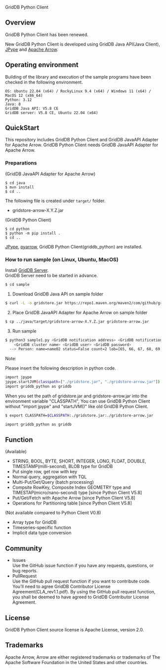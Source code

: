 GridDB Python Client

## Overview

GridDB Python Client has been renewed.

New GridDB Python Client is developed using GridDB Java API(Java Client), [JPype](https://github.com/jpype-project/jpype) and [Apache Arrow](https://arrow.apache.org/).  

## Operating environment

Building of the library and execution of the sample programs have been checked in the following environment.

    OS: Ubuntu 22.04 (x64) / RockyLinux 9.4 (x64) / Windows 11 (x64) / MacOS 12 (x86_64)
    Python: 3.12
    Java: 8
    GridDB Java API: V5.8 CE
    GridDB server: V5.8 CE, Ubuntu 22.04 (x64)

## QuickStart 

This repository includes GridDB Python Client and GridDB JavaAPI Adapter for Apache Arrow.
GridDB Python Client needs GridDB JavaAPI Adapter for Apache Arrow.

### Preparations

(GridDB JavaAPI Adapter for Apache Arrow)

    $ cd java
    $ mvn install
    $ cd ..

The following file is created under `target/` folder. 
- gridstore-arrow-X.Y.Z.jar

(GridDB Python Client)

    $ cd python
    $ python -m pip install .
    $ cd ..
    
[JPype](https://pypi.org/project/jpype1/), [pyarrow](https://pypi.org/project/pyarrow/), GridDB Python Client(griddb_python) are installed.

### How to run sample (on Linux, Ubuntu, MacOS)

Install [GridDB Server](https://github.com/griddb/griddb).  
GridDB Server need to be started in advance.

```sh
$ cd sample
```

1. Download GridDB Java API on sample folder

```sh
$ curl -L -o gridstore.jar https://repo1.maven.org/maven2/com/github/griddb/gridstore/5.8.0/gridstore-5.8.0.jar
```

2. Place GridDB JavaAPI Adapter for Apache Arrow on sample folder

```sh
$ cp ../java/target/gridstore-arrow-X.Y.Z.jar gridstore-arrow.jar
```

3. Run sample

```sh
$ python3 sample1.py <GridDB notification address> <GridDB notification port>
    <GridDB cluster name> <GridDB user> <GridDB password>
  --> Person: name=name02 status=False count=2 lob=[65, 66, 67, 68, 69, 70, 71, 72, 73, 74]
```

Note:

Please insert the following description in python code.
```sh
import jpype
jpype.startJVM(classpath=["./gridstore.jar", "./gridstore-arrow.jar"])
import griddb_python as griddb
```
When you set the path of gridstore.jar and gridstore-arrow.jar into the environment variable "CLASSPATH",
You can use GridDB Python Client without "import jpype" and "startJVM()" like old GridDB Python Client.

```sh
$ export CLASSPATH=$CLASSPATH:./gridstore.jar:./gridstore-arrow.jar
```
```sh
import griddb_python as griddb
```

## Function

(Available)
- STRING, BOOL, BYTE, SHORT, INTEGER, LONG, FLOAT, DOUBLE, TIMESTAMP(milli-second), BLOB type for GridDB
- Put single row, get row with key
- Normal query, aggregation with TQL
- Multi-Put/Get/Query (batch processing)
- Compsite RowKey, Composite Index GEOMETRY type and TIMESTAP(micro/nano-second) type [since Python Client V5.8]
- Put/Get/Fetch with Apache Arrow [since Python Client V5.8]
- Operations for Partitioning table [since Python Client V5.8]

(Not available compared to Python Client V0.8)
- Array type for GridDB
- Timeseries-specific function
- Implicit data type conversion

## Community

  * Issues  
    Use the GitHub issue function if you have any requests, questions, or bug reports. 
  * PullRequest  
    Use the GitHub pull request function if you want to contribute code.
    You'll need to agree GridDB Contributor License Agreement(CLA_rev1.1.pdf).
    By using the GitHub pull request function, you shall be deemed to have agreed to GridDB Contributor License Agreement.

## License
  
  GridDB Python Client source license is Apache License, version 2.0.
  
## Trademarks

  Apache Arrow, Arrow are either registered trademarks or trademarks of The Apache Software Foundation in the United States and other countries.
